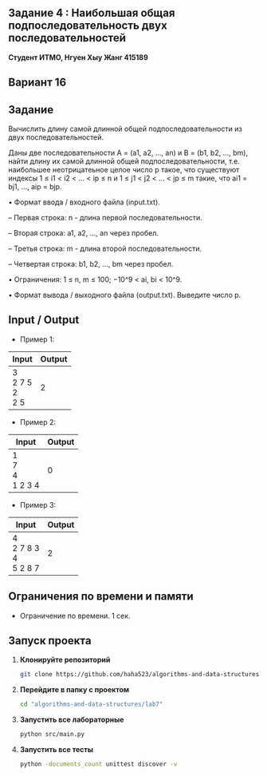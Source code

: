 ## Задание 4 : Наибольшая общая подпоследовательность двух последовательностей
 

**Студент ИТМО,  Нгуен Хыу Жанг  415189**  

## Вариант 16

## Задание

Вычислить длину самой длинной общей подпоследовательности из двух последовательностей.

Даны две последовательности A = (a1, a2, ..., an) и B = (b1, b2, ..., bm), найти длину их самой длинной общей подпоследовательности, т.е. наибольшее неотрицатеьное целое число p такое, что существуют индексы 1 ≤ i1 < i2 < ... < ip ≤ n и 1 ≤ j1 < j2 < ... < jp ≤ m такие, что ai1 = bj1, ..., aip = bjp.

• Формат ввода / входного файла (input.txt).

– Первая строка: n - длина первой последовательности.

– Вторая строка: a1, a2, ..., an через пробел.

– Третья строка: m - длина второй последовательности.

– Четвертая строка: b1, b2, ..., bm через пробел.

• Ограничения: 1 ≤ n, m ≤ 100; −10^9 < ai, bi < 10^9.

• Формат вывода / выходного файла (output.txt). Выведите число p.



  
## Input / Output 
- Пример 1:

| Input                                            | Output                               |   
|--------------------------------------------------|--------------------------------------|
| 3<br/>2 7 5<br/>2<br/>2 5                        | 2                                    |

- Пример 2:

| Input                                            | Output                               |   
|--------------------------------------------------|--------------------------------------|
| 1<br/>7<br/>4<br/>1 2 3 4                        | 0                                    |


- Пример 3:

| Input                                            | Output                               |   
|--------------------------------------------------|--------------------------------------|
| 4<br/>2 7 8 3<br/>4<br/>5 2 8 7                  | 2                                    |






## Ограничения по времени и памяти

- Ограничение по времени. 1 сек.


## Запуск проекта
1. **Клонируйте репозиторий**
   ```bash
   git clone https://github.com/haha523/algorithms-and-data-structures.git
   ```
2. **Перейдите в папку с проектом**
   ```bash
   cd "algorithms-and-data-structures/lab7"
   ```
3. **Запустить все лабораторные**
    ```bash
   python src/main.py
   ```
4. **Запустить все тесты**
    ```bash
   python -documents_count unittest discover -v
   ```

